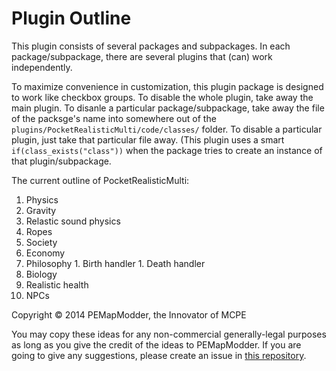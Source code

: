 Plugin Outline
===
This plugin consists of several packages and subpackages. In each package/subpackage, there are several plugins that (can) work independently.

To maximize convenience in  customization, this plugin package is designed to work like checkbox groups. To disable the whole plugin, take away the main plugin. To disanle a particular package/subpackage, take away the file of the packsge's name into somewhere out of the `plugins/PocketRealisticMulti/code/classes/` folder. To disable a particular plugin, just take that particular file away. (This plugin uses a smart `if(class_exists("class"))` when the package tries to create an instance of that plugin/subpackage.

The current outline of PocketRealisticMulti:
1. Physics
  1. Gravity
  1. Relastic sound physics
  1. Ropes
1. Society
  1. Economy
  1. Philosophy
    1. Birth handler
    1. Death handler
1. Biology
  1. Realistic health
  1. NPCs




Copyright © 2014 PEMapModder, the Innovator of MCPE

You may copy these ideas for any non-commercial generally-legal purposes as long as you give the credit of the ideas to PEMapModder. If you are going to give any suggestions, please create an issue in [this repository](https://github.com/PEMapModder/PocketRealisticMulti).
